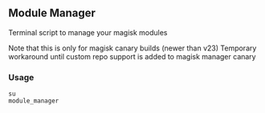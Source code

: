 ## Module Manager

Terminal script to manage your magisk modules

Note that this is only for magisk canary builds (newer than v23)
Temporary workaround until custom repo support is added to magisk manager canary

### Usage
```
su
module_manager
```
